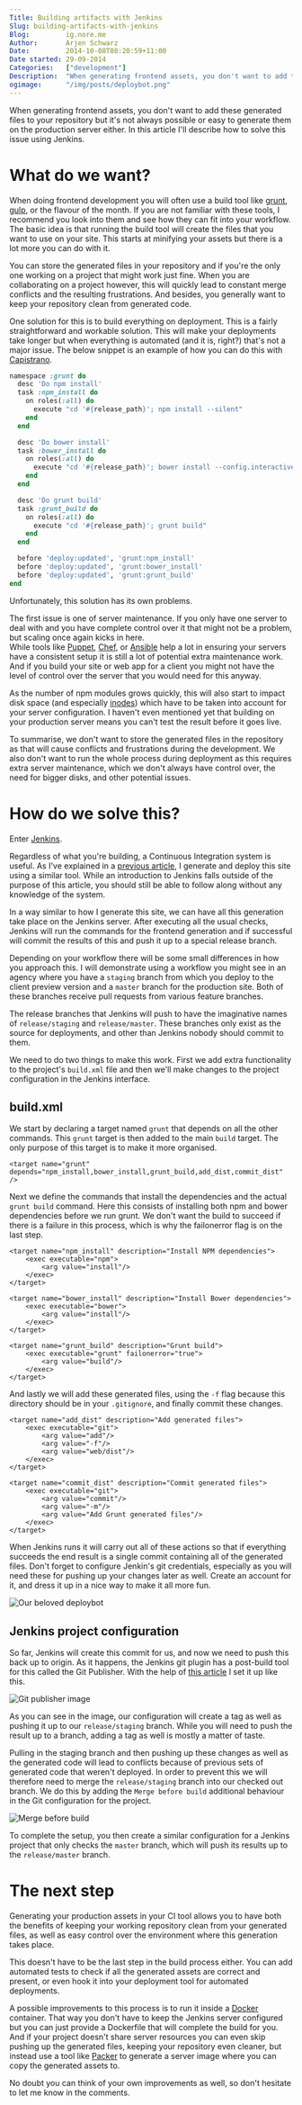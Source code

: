 ```yaml
---
Title: Building artifacts with Jenkins   
Slug: building-artifacts-with-jenkins   
Blog:         ig.nore.me   
Author:       Arjen Schwarz   
Date:         2014-10-08T08:20:59+11:00
Date started: 29-09-2014   
Categories:   ["development"]   
Description:  "When generating frontend assets, you don't want to add these generated files to your repository but it's not always possible or easy to generate them on the production server either. In this article I'll describe how to solve this issue using Jenkins."
ogimage:      "/img/posts/deploybot.png"
---
```


When generating frontend assets, you don't want to add these generated files to your repository but it's not always possible or easy to generate them on the production server either. In this article I'll describe how to solve this issue using Jenkins.

# What do we want?

When doing frontend development you will often use a build tool like [grunt](http://gruntjs.com/), [gulp](http://gulpjs.com/), or the flavour of the month. If you are not familiar with these tools, I recommend you look into them and see how they can fit into your workflow. The basic idea is that running the build tool will create the files that you want to use on your site. This starts at minifying your assets but there is a lot more you can do with it.

You can store the generated files in your repository and if you're the only one working on a project that might work just fine. When you are collaborating on a project however, this will quickly lead to constant merge conflicts and the resulting frustrations. And besides, you generally want to keep your repository clean from generated code.

One solution for this is to build everything on deployment. This is a fairly straightforward and workable solution. This will make your deployments take longer but when everything is automated (and it is, right?) that's not a major issue. The below snippet is an example of how you can do this with [Capistrano](http://capistranorb.com/).

```ruby
namespace :grunt do
  desc 'Do npm install'
  task :npm_install do
    on roles(:all) do
      execute "cd '#{release_path}'; npm install --silent"
    end
  end

  desc 'Do bower install'
  task :bower_install do
    on roles(:all) do
      execute "cd '#{release_path}'; bower install --config.interactive=false"
    end
  end

  desc 'Do grunt build'
  task :grunt_build do
    on roles(:all) do
      execute "cd '#{release_path}'; grunt build"
    end
  end

  before 'deploy:updated', 'grunt:npm_install'
  before 'deploy:updated', 'grunt:bower_install'
  before 'deploy:updated', 'grunt:grunt_build'
end
```

Unfortunately, this solution has its own problems. 

The first issue is one of server maintenance. If you only have one server to deal with and you have complete control over it that might not be a problem, but scaling once again kicks in here.    
While tools like [Puppet](http://puppetlabs.com), [Chef](https://www.getchef.com), or [Ansible](http://www.ansible.com) help a lot in ensuring your servers have a consistent setup it is still a lot of potential extra maintenance work. And if you build your site or web app for a client you might not have the level of control over the server that you would need for this anyway.

As the number of npm modules grows quickly, this will also start to impact disk space (and especially [inodes](http://en.wikipedia.org/wiki/Inode)) which have to be taken into account for your server configuration. I haven't even mentioned yet that building on your production server means you can't test the result before it goes live.

To summarise, we don't want to store the generated files in the repository as that will cause conflicts and frustrations during the development. We also don't want to run the whole process during deployment as this requires extra server maintenance, which we don't always have control over, the need for bigger disks, and other potential issues.

# How do we solve this?

Enter [Jenkins](http://jenkins-ci.org). 

Regardless of what you're building, a Continuous Integration system is useful. As I've explained in a [previous article](http://ig.nore.me/2014/09/and-we-ve-gone-static/), I generate and deploy this site using a similar tool. While an introduction to Jenkins falls outside of the purpose of this article, you should still be able to follow along without any knowledge of the system.

In a way similar to how I generate this site, we can have all this generation take place on the Jenkins server. After executing all the usual checks, Jenkins will run the commands for the frontend generation and if successful will commit the results of this and push it up to a special release branch.

Depending on your workflow there will be some small differences in how you approach this. I will demonstrate using a workflow you might see in an agency where you have a `staging` branch from which you deploy to the client preview version and a `master` branch for the production site. Both of these branches receive pull requests from various feature branches.

The release branches that Jenkins will push to have the imaginative names of `release/staging` and `release/master`. These branches only exist as the source for deployments, and other than Jenkins nobody should commit to them.

We need to do two things to make this work. First we add extra functionality to the project's `build.xml` file and then we'll make changes to the project configuration in the Jenkins interface.

## build.xml

We start by declaring a target named `grunt` that depends on all the other commands. This `grunt` target is then added to the main `build` target. The only purpose of this target is to make it more organised.

```markup
<target name="grunt" depends="npm_install,bower_install,grunt_build,add_dist,commit_dist" />
```

Next we define the commands that install the dependencies and the actual `grunt build` command. Here this consists of installing both npm and bower dependencies before we run grunt. We don't want the build to succeed if there is a failure in this process, which is why the failonerror flag is on the last step.

```markup
<target name="npm_install" description="Install NPM dependencies">
    <exec executable="npm">
        <arg value="install"/>
    </exec>
</target>

<target name="bower_install" description="Install Bower dependencies">
    <exec executable="bower">
        <arg value="install"/>
    </exec>
</target>

<target name="grunt_build" description="Grunt build">
    <exec executable="grunt" failonerror="true">
        <arg value="build"/>
    </exec>
</target>
```

And lastly we will add these generated files, using the `-f` flag because this directory should be in your `.gitignore`, and finally commit these changes.

```markup
<target name="add_dist" description="Add generated files">
    <exec executable="git">
        <arg value="add"/>
        <arg value="-f"/>
        <arg value="web/dist"/>
    </exec>
</target>

<target name="commit_dist" description="Commit generated files">
    <exec executable="git">
        <arg value="commit"/>
        <arg value="-m"/>
        <arg value="Add Grunt generated files"/>
    </exec>
</target>

```

When Jenkins runs it will carry out all of these actions so that if everything succeeds the end result is a single commit containing all of the generated files. Don't forget to configure Jenkin's git credentials, especially as you will need these for pushing up your changes later as well. Create an account for it, and dress it up in a nice way to make it all more fun.

![Our beloved deploybot](/img/posts/deploybot.png)

## Jenkins project configuration

So far, Jenkins will create this commit for us, and now we need to push this back up to origin. As it happens, the Jenkins git plugin has a post-build tool for this called the Git Publisher. With the help of [this article](http://www.benhallbenhall.com/2013/03/hudson-jenkins-create-git-tags-branches-automatically/) I set it up like this.

![Git publisher image](/img/posts/jenkins-git-publisher.png)

As you can see in the image, our configuration will create a tag as well as pushing it up to our `release/staging` branch. While you will need to push the result up to a branch, adding a tag as well is mostly a matter of taste.

Pulling in the staging branch and then pushing up these changes as well as the generated code will lead to conflicts because of previous sets of generated code that weren't deployed. In order to prevent this we will therefore need to merge the `release/staging` branch into our checked out branch. We do this by adding the `Merge before build` additional behaviour in the Git configuration for the project.

![Merge before build](/img/posts/jenkins-merge-before-build.png)

To complete the setup, you then create a similar configuration for a Jenkins project that only checks the `master` branch, which will push its results up to the `release/master` branch.

# The next step

Generating your production assets in your CI tool allows you to have both the benefits of keeping your working repository clean from your generated files, as well as easy control over the environment where this generation takes place.

This doesn't have to be the last step in the build process either. You can add automated tests to check if all the generated assets are correct and present, or even hook it into your deployment tool for automated deployments.

A possible improvements to this process is to run it inside a [Docker](https://www.docker.com/) container. That way you don't have to keep the Jenkins server configured but you can just provide a Dockerfile that will complete the build for you. And if your project doesn't share server resources you can even skip pushing up the generated files, keeping your repository even cleaner, but instead use a tool like [Packer](http://www.packer.io/) to generate a server image where you can copy the generated assets to.

No doubt you can think of your own improvements as well, so don't hesitate to let me know in the comments.
